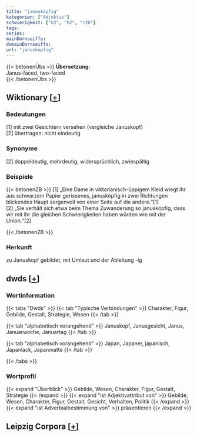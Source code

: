 ```yaml
---
title: "janusköpfig"
kategorien: ["Adjektiv"]
schwierigkeit: ["k2", "h2", "r20"]
tags:
series:
mainDornseiffs:
domainDornseiffs:
url: "janusköpfig"
---
```


{{< betonenÜbs >}}
**Übersetzung:**  
Janus-faced, two-faced  
{{< /betonenÜbs >}}

## Wiktionary [[+](https://de.wiktionary.org/wiki/janusköpfig)]

### Bedeutungen
[1] mit zwei Gesichtern versehen (vergleiche Januskopf)  
[2] übertragen: nicht eindeutig  

### Synonyme
[2] doppeldeutig, mehrdeutig, widersprüchlich, zwiespältig  

### Beispiele
{{< betonenZB >}}
[1] „Eine Dame in viktorianisch-üppigem Kleid wiegt ihr aus schwarzem Papier gerissenes, janusköpfig in zwei Richtungen blickendes Haupt sorgenvoll von einer Seite auf die andere.“[1]  
[2] „Sie verhält sich etwa beim Thema Zuwanderung so janusköpfig, dass wir mit ihr die gleichen Schwierigkeiten haben würden wie mit der Union.“[2]  

{{< /betonenZB >}}
### Herkunft
zu Januskopf gebildet, mit Umlaut und der Ableitung -ig  



## dwds [[+](https://www.dwds.de/wb/janusköpfig)]

### Wortinformation
{{< tabs "Dwds" >}}
{{< tab "Typische Verbindungen" >}}
Charakter, Figur, Gebilde, Gestalt, Strategie, Wesen
{{< /tab >}}

{{< tab "alphabetisch vorangehend" >}}
Januskopf, Janusgesicht, Janus, Januarwoche, Januartag
{{< /tab >}}

{{< tab "alphabetisch vorangehend" >}}
Japan, Japaner, japanisch, Japanlack, Japanmatte
{{< /tab >}}

{{< /tabs >}}

### Wortprofil
{{< expand "Überblick" >}} Gebilde, Wesen, Charakter, Figur, Gestalt, Strategie {{< /expand >}}
{{< expand "ist Adjektivattribut von" >}} Gebilde, Wesen, Charakter, Figur, Gestalt, Gesicht, Verhalten, Politik {{< /expand >}}
{{< expand "ist Adverbialbestimmung von" >}} präsentieren {{< /expand >}}

## Leipzig Corpora [[+](https://corpora.uni-leipzig.de/en/res?word=janusköpfig&corpusId=deu_newscrawl-public_2018)]

